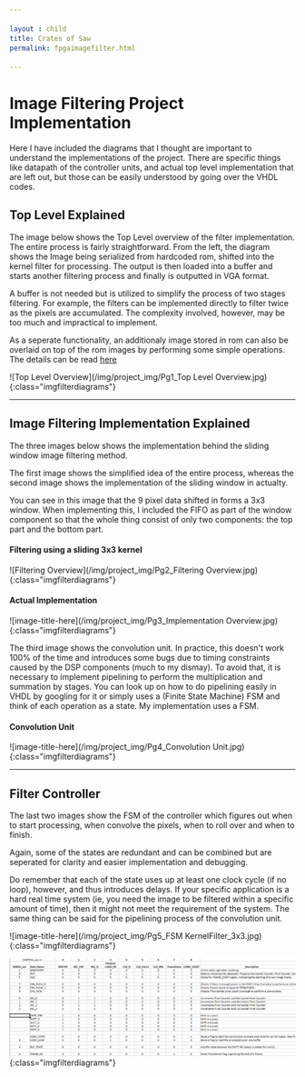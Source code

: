 ```yaml
---

layout : child
title: Crates of Saw
permalink: fpgaimagefilter.html

---
```


# Image Filtering Project Implementation

Here I have included the diagrams that I thought are important to understand the implementations of the project. There are specific things like datapath of the controller units, and actual top level implementation that are left out, but those can be easily understood by going over the VHDL codes.

## Top Level Explained

The image below shows the Top Level overview of the filter implementation.
The entire process is fairly straightforward. From the left, the diagram shows the Image being serialized from hardcoded rom, shifted into the kernel filter for processing. The output is then loaded into a buffer and starts another filtering process and finally is outputted in VGA format.

A buffer is not needed but is utilized to simplify the process of two stages filtering. For example, the filters can be implemented directly to filter twice as the pixels are accumulated. The complexity involved, however, may be too much and impractical to implement.

As a seperate functionality, an additionaly image stored in rom can also be overlaid on top of the rom images by performing some simple operations. 
The details can be read [here](https://en.wikipedia.org/wiki/Mask_(computing)#Image_masks)

![Top Level Overview](/img/project_img/Pg1_Top Level Overview.jpg){:class="imgfilterdiagrams"}


---
## Image Filtering Implementation Explained

The three images below shows the implementation behind the sliding window image filtering method.

The first image shows the simplified idea of the entire process, whereas the second image shows the implementation of the sliding window in actualty. 

You can see in this image that the 9 pixel data shifted in forms a 3x3 window. When implementing this, I included the FIFO as part of the window component so that the whole thing consist of only two components: the top part and the bottom part.

#### Filtering using a sliding 3x3 kernel
![Filtering Overview](/img/project_img/Pg2_Filtering Overview.jpg){:class="imgfilterdiagrams"}

#### Actual Implementation
![image-title-here](/img/project_img/Pg3_Implementation Overview.jpg){:class="imgfilterdiagrams"}

The third image shows the convolution unit. In practice, this doesn't work 100% of the time and introduces some bugs due to timing constraints caused by the DSP components (much to my dismay). To avoid that, it is necessary to implement pipelining to perform the multiplication and summation by stages. You can look up on how to do pipelining easily in VHDL by googling for it or simply uses a (Finite State Machine) FSM and think of each operation as a state. My implementation uses a FSM.

#### Convolution Unit
![image-title-here](/img/project_img/Pg4_Convolution Unit.jpg){:class="imgfilterdiagrams"}

---

## Filter Controller

The last two images show the FSM of the controller which figures out when to start processing, when convolve the pixels, when to roll over and when to finish.

Again, some of the states are redundant and can be combined but are seperated for clarity and easier implementation and debugging. 

Do remember that each of the state uses up at least one clock cycle (if no loop), however, and thus introduces delays. If your specific application is a hard real time system (ie, you need the image to be filtered within a specific amount of time), then it might not meet the requirement of the system. The same thing can be said for the pipelining process of the convolution unit.

![image-title-here](/img/project_img/Pg5_FSM KernelFilter_3x3.jpg){:class="imgfilterdiagrams"}

![image-title-here](/img/project_img/StateTable.PNG){:class="imgfilterdiagrams"}

